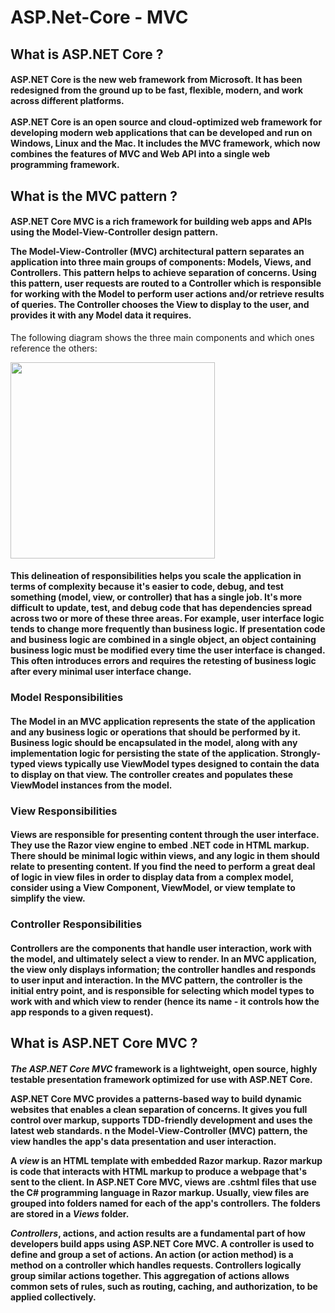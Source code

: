 # ASP.Net-Core - MVC

<h2>What is ASP.NET Core ?</h2>

<h4>ASP.NET Core is the new web framework from Microsoft. It has been redesigned from the ground up to be fast, flexible, modern,
and work across different platforms.</br>
</br>
ASP.NET Core is an open source and cloud-optimized web framework for developing modern web applications that can be developed 
and run on Windows, Linux and the Mac. It includes the MVC framework, which now combines the features of MVC and Web API into a single 
web programming framework.</h4>

<h2>What is the MVC pattern ?</h2>
<h4><p>ASP.NET Core MVC is a rich framework for building web apps and APIs using the Model-View-Controller design pattern.</p>
<p>The Model-View-Controller (MVC) architectural pattern separates an application into three main groups of components: Models, Views, and Controllers. This pattern helps to achieve separation of concerns. Using this pattern, user requests are routed to a Controller which is responsible for working with the Model to perform user actions and/or retrieve results of queries. The Controller chooses the View to display to the user, and provides it with any Model data it requires.</p></h4>
<p>The following diagram shows the three main components and which ones reference the others:</p>
<img src="https://user-images.githubusercontent.com/45730967/54558360-f5f7d680-49d6-11e9-8780-b34801aa3061.png" width="327px" height="314px" />
<h4>This delineation of responsibilities helps you scale the application in terms of complexity because it's easier to code, debug, and test something (model, view, or controller) that has a single job. It's more difficult to update, test, and debug code that has dependencies spread across two or more of these three areas. For example, user interface logic tends to change more frequently than business logic. If presentation code and business logic are combined in a single object, an object containing business logic must be modified every time the user interface is changed. This often introduces errors and requires the retesting of business logic after every minimal user interface change.</h4>
<h3>Model Responsibilities</h3>
<h4>The Model in an MVC application represents the state of the application and any business logic or operations that should be performed by it. Business logic should be encapsulated in the model, along with any implementation logic for persisting the state of the application. Strongly-typed views typically use ViewModel types designed to contain the data to display on that view. The controller creates and populates these ViewModel instances from the model.</h4>
<h3>View Responsibilities</h3>
<h4>Views are responsible for presenting content through the user interface. They use the Razor view engine to embed .NET code in HTML markup. There should be minimal logic within views, and any logic in them should relate to presenting content. If you find the need to perform a great deal of logic in view files in order to display data from a complex model, consider using a View Component, ViewModel, or view template to simplify the view.</h4>
<h3>Controller Responsibilities</h3>
<h4>Controllers are the components that handle user interaction, work with the model, and ultimately select a view to render. In an MVC application, the view only displays information; the controller handles and responds to user input and interaction. In the MVC pattern, the controller is the initial entry point, and is responsible for selecting which model types to work with and which view to render (hence its name - it controls how the app responds to a given request).</h4>
<h2>What is ASP.NET Core MVC ?</h2>
<h4><p><i>The ASP.NET Core MVC</i> framework is a lightweight, open source, highly testable presentation framework optimized for use with ASP.NET Core.</p>
<p>ASP.NET Core MVC provides a patterns-based way to build dynamic websites that enables a clean separation of concerns. It gives you full control over markup, supports TDD-friendly development and uses the latest web standards. n the Model-View-Controller (MVC) pattern, the view handles the app's data presentation and user interaction.</p>
<p>A <i>view</i> is an HTML template with embedded Razor markup. Razor markup is code that interacts with HTML markup to produce a webpage that's sent to the client. In ASP.NET Core MVC, views are .cshtml files that use the C# programming language in Razor markup. Usually, view files are grouped into folders named for each of the app's controllers. The folders are stored in a <i>Views</i> folder.</p><i>Controllers</i>, actions, and action results are a fundamental part of how developers build apps using ASP.NET Core MVC. A controller is used to define and group a set of actions. An action (or action method) is a method on a controller which handles requests. Controllers logically group similar actions together. This aggregation of actions allows common sets of rules, such as routing, caching, and authorization, to be applied collectively. </h4>
